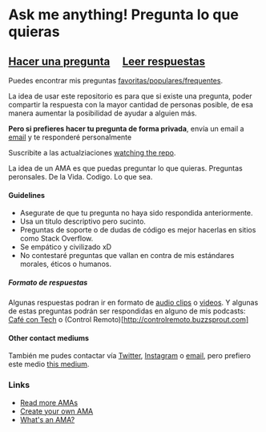 # Ask me anything! Pregunta lo que quieras

## [Hacer una pregunta](https://github.com/matiasfha/ama/issues/new) &nbsp;&nbsp;&nbsp; [Leer respuestas](https://github.com/matiasfha/ama/issues?q=is%3Aissue+is%3Aclosed)

Puedes encontrar mis preguntas [favoritas/populares/frequentes](https://github.com/matiasfha/ama/issues?utf8=%E2%9C%93&q=label%3A%22favorite%2Fpopular%2Ffrequently%20asked%22%20).

La idea de usar este repositorio es para que si existe una pregunta, poder compartir la respuesta con la mayor cantidad de personas posible, de esa manera aumentar la posibilidad de ayudar a alguien más.

**Pero si prefieres hacer tu pregunta de forma privada**, envía un email a [email](mailto:matiasfh+ama@gmail.com) y te responderé personalmente

Suscribite a las actualziaciones  [watching the repo](https://github.com/matiasfha/ama/subscription).

La idea de un AMA es que puedas preguntar lo que quieras. Preguntas peronsales. De la Vida. Codigo. Lo que sea.

#### Guidelines

- Asegurate de que tu pregunta no haya sido respondida anteriormente.
- Usa un titulo descriptivo pero sucinto.
- Preguntas de soporte o de dudas de código es mejor hacerlas en sitios como Stack Overflow.
- Se empático y civilizado xD 
- No contestaré preguntas que vallan en contra de mis estándares morales, éticos o humanos.

##### Formato de respuestas

Algunas respuestas podran ir en formato de [audio clips](https://github.com/matiasfha/ama/issues?q=label%3Aaudio-answer) o [videos](https://github.com/matiasfha/ama/issues?q=label%3Avideo-answer). Y algunas de estas preguntas podrán ser respondidas en alguno de mis podcasts: [Café
 con Tech](http://buzzsprout.com/1081172) o (Control Remoto)[http://controlremoto.buzzsprout.com]

#### Other contact mediums

También me pudes contactar vía [Twitter](https://twitter.com/matiasfha), [Instagram](https://instagram.com/matiasfha) o [email](mailto:matiasfh+ama@gmail.com), pero prefiero este medio [this medium](https://github.com/matiasfha/ama/issues/new).

### Links

- [Read more AMAs](https://github.com/kentcdodds/amas)
- [Create your own AMA](../../fork)
- [What's an AMA?](https://en.wikipedia.org/wiki/Reddit#IAmA_and_AMA)
